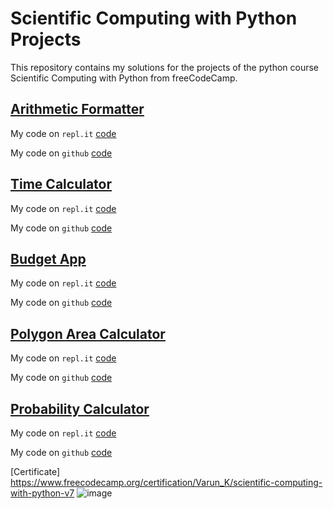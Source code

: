 # Scientific Computing with Python Projects
This repository contains my solutions for the projects of the python course Scientific Computing with Python from freeCodeCamp.

## [Arithmetic Formatter](https://www.freecodecamp.org/learn/scientific-computing-with-python/scientific-computing-with-python-projects/arithmetic-formatter)
My code on `repl.it` [code](https://replit.com/@VarunKanna1/boilerplate-arithmetic-formatter)

My code on `github` [code](https://github.com/varun-kanna/scientific-computing-with-python/tree/main/arithmetic_arranger)

## [Time Calculator](https://www.freecodecamp.org/learn/scientific-computing-with-python/scientific-computing-with-python-projects/time-calculator)
My code on `repl.it` [code](https://replit.com/@VarunKanna1/boilerplate-time-calculator)

My code on `github` [code](https://github.com/varun-kanna/scientific-computing-with-python/tree/main/time_calculator)

## [Budget App](https://www.freecodecamp.org/learn/scientific-computing-with-python/scientific-computing-with-python-projects/budget-app)
My code on `repl.it` [code](https://replit.com/@VarunKanna1/boilerplate-budget-app)

My code on `github` [code](https://github.com/varun-kanna/scientific-computing-with-python/tree/main/budget_app)

## [Polygon Area Calculator](https://www.freecodecamp.org/learn/scientific-computing-with-python/scientific-computing-with-python-projects/polygon-area-calculator)
My code on `repl.it` [code](https://replit.com/@VarunKanna1/boilerplate-polygon-area-calculator)

My code on `github` [code](https://github.com/varun-kanna/scientific-computing-with-python/tree/main/polygon_area_calculator)

## [Probability Calculator](https://www.freecodecamp.org/learn/scientific-computing-with-python/scientific-computing-with-python-projects/probability-calculator)
My code on `repl.it` [code](https://replit.com/@VarunKanna1/boilerplate-probability-calculator)

My code on `github` [code](https://github.com/varun-kanna/scientific-computing-with-python/tree/main/probability_calculator)

[Certificate] https://www.freecodecamp.org/certification/Varun_K/scientific-computing-with-python-v7
![image](https://user-images.githubusercontent.com/73306137/228707630-3cc28fbe-00bc-4af9-91b4-14e0ccea0138.png)
